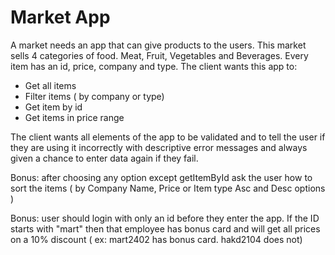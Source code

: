 # Market App
A market needs an app that can give products to the users. This market sells 4 categories of food. Meat, Fruit, Vegetables and Beverages. Every item has an id, price, company and type. The client wants this app to: 
* Get all items
* Filter items ( by company or type) 
* Get item by id
* Get items in price range

The client wants all elements of the app to be validated and to tell the user if they are using it incorrectly with descriptive error messages and always given a chance to enter data again if they fail. 

 Bonus:  after choosing any option except getItemById ask the user how to sort the items ( by Company Name, Price or Item type Asc and Desc options ) 

 Bonus:  user should login with only an id before they enter the app. If the ID starts with "mart" then that employee has bonus card and will get all prices on a 10% discount ( ex: mart2402 has bonus card. hakd2104 does not)